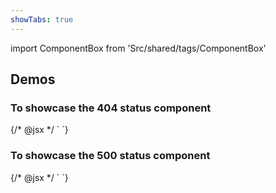 ```yaml
---
showTabs: true
---
```


import ComponentBox from 'Src/shared/tags/ComponentBox'

## Demos

### To showcase the 404 status component

<ComponentBox data-dnb-test="global-error-404">
{/* @jsx */ `
<GlobalError status="404" />
`}
</ComponentBox>
	  
### To showcase the 500 status component

<ComponentBox data-dnb-test="global-error-500">
{/* @jsx */ `
<GlobalError status="500" />
`}
</ComponentBox>
